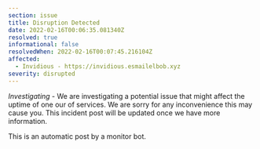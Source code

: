 ```yaml
---
section: issue
title: Disruption Detected
date: 2022-02-16T00:06:35.081340Z
resolved: true
informational: false
resolvedWhen: 2022-02-16T00:07:45.216104Z
affected:
  - Invidious - https://invidious.esmailelbob.xyz
severity: disrupted
---
```

*Investigating* - We are investigating a potential issue that might affect the uptime of one our of services. We are sorry for any inconvenience this may cause you. This incident post will be updated once we have more information.

This is an automatic post by a monitor bot.
        